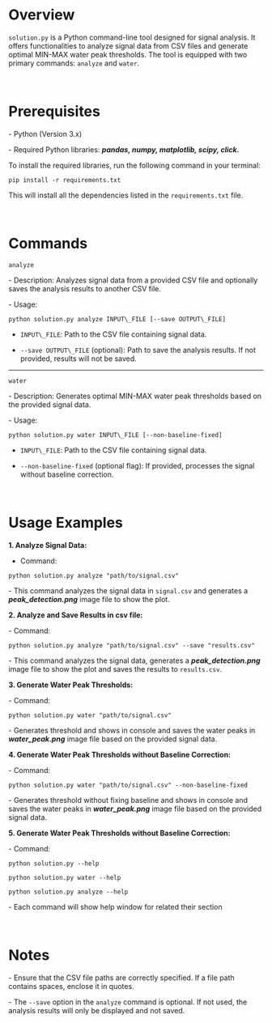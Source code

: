 # Overview

`solution.py` is a Python command-line tool designed for signal analysis. It offers functionalities to analyze signal data from CSV files and generate optimal MIN-MAX water peak thresholds. The tool is equipped with two primary commands: `analyze` and `water`.

<br/>

# Prerequisites

\- Python (Version 3.x)

\- Required Python libraries: ***pandas, numpy, matplotlib, scipy, click.*** 

To install the required libraries, run the following command in your terminal:

```
pip install -r requirements.txt
```

This will install all the dependencies listed in the `requirements.txt` file.

<br/>

# Commands

`analyze`

\- Description: Analyzes signal data from a provided CSV file and optionally saves the analysis results to another CSV file.

\- Usage:

```
python solution.py analyze INPUT\_FILE [--save OUTPUT\_FILE]
```

- `INPUT\_FILE`: Path to the CSV file containing signal data.

- `--save OUTPUT\_FILE` (optional): Path to save the analysis results. If not provided, results will not be saved.
---------------------------
`water`

\- Description: Generates optimal MIN-MAX water peak thresholds based on the provided signal data.

\- Usage:

```
python solution.py water INPUT\_FILE [--non-baseline-fixed]
```

- `INPUT\_FILE`: Path to the CSV file containing signal data.

- `--non-baseline-fixed` (optional flag): If provided, processes the signal without baseline correction.

<br/>

# Usage Examples

**1.  Analyze Signal Data:**

- Command:

```
python solution.py analyze "path/to/signal.csv"
```

\- This command analyzes the signal data in `signal.csv` and generates a ***peak\_detection.png*** image file to show the plot.

**2. Analyze and Save Results in csv file:**

\- Command:

```
python solution.py analyze "path/to/signal.csv" --save "results.csv"
```

\- This command analyzes the signal data, generates a ***peak\_detection.png*** image file to show the plot and saves the results to `results.csv`.

**3. Generate Water Peak Thresholds:**

\- Command:

```
python solution.py water "path/to/signal.csv"
```

\- Generates threshold and shows in console and saves the water peaks in ***water\_peak.png*** image file based on the provided signal data.

**4. Generate Water Peak Thresholds without Baseline Correction:**

\- Command:

```
python solution.py water "path/to/signal.csv" --non-baseline-fixed
```

\- Generates threshold without fixing baseline and shows in console and saves the water peaks in ***water\_peak.png*** image file based on the provided signal data.

**5. Generate Water Peak Thresholds without Baseline Correction:**

\- Command:

```
python solution.py --help
```
```
python solution.py water --help
```
```
python solution.py analyze --help
```

\- Each command will show help window for related their section

<br/>

# Notes

\- Ensure that the CSV file paths are correctly specified. If a file path contains spaces, enclose it in quotes.

\- The `--save` option in the `analyze` command is optional. If not used, the analysis results will only be displayed and not saved.
